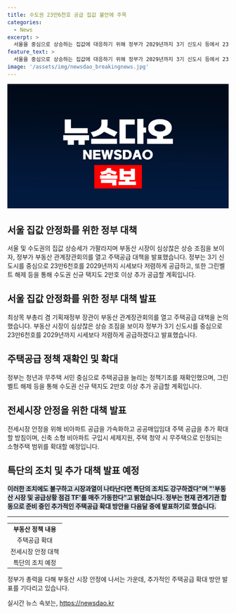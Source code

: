 ```yaml
---
title: 수도권 23만6천호 공급 집값 불안에 주목
categories:
  - News
excerpt: >
  서울을 중심으로 상승하는 집값에 대응하기 위해 정부가 2029년까지 3기 신도시 등에서 23만6천호의 주택을 시세보다 저렴하게 공급하는 대책을 세웠다. 이에 추가로 그린벨트 해제를 통해 수도권에 2만호 이상의 신규 택지도 공급할 예정이며, 전세시장 안정을 위해 비아파트 공급을 가속화하고 공공매입임대 주택 공급을 확대할 계획이다. 또한, 민간의 비아파트 공급을 유도하는 정책도 내놓을 것으로 보인다. 불구하고 시장과열이 지속된다면 특단의 조치도 강구할 예정이며, 추가적인 주택공급 확대 방안도 현재 준비 중이며 다음 달 중에 발표할 예정이다.
feature_text: >
  서울을 중심으로 상승하는 집값에 대응하기 위해 정부가 2029년까지 3기 신도시 등에서 23만6천호의 주택을 시세보다 저렴하게 공급하는 대책을 세웠다. 이에 추가로 그린벨트 해제를 통해 수도권에 2만호 이상의 신규 택지도 공급할 예정이며, 전세시장 안정을 위해 비아파트 공급을 가속화하고 공공매입임대 주택 공급을 확대할 계획이다. 또한, 민간의 비아파트 공급을 유도하는 정책도 내놓을 것으로 보인다. 불구하고 시장과열이 지속된다면 특단의 조치도 강구할 예정이며, 추가적인 주택공급 확대 방안도 현재 준비 중이며 다음 달 중에 발표할 예정이다.
image: '/assets/img/newsdao_breakingnews.jpg'
---
```


<p><img src="/assets/img/newsdao_breakingnews.jpg" alt="koreaapp 속보" /></p>

<h2>서울 집값 안정화를 위한 정부 대책</h2>

<p data-ke-size="size16">서울 및 수도권의 집값 상승세가 가팔라지며 부동산 시장이 심상찮은 상승 조짐을 보이자, 정부가 부동산 관계장관회의를 열고 주택공급 대책을 발표했습니다. 정부는 3기 신도시를 중심으로 23만6천호를 2029년까지 시세보다 저렴하게 공급하고, 또한 그린벨트 해제 등을 통해 수도권 신규 택지도 2만호 이상 추가 공급할 계획입니다.</p>

<h2>서울 집값 안정화를 위한 정부 대책 발표</h2>

<p data-ke-size="size16">최상목 부총리 겸 기획재정부 장관이 부동산 관계장관회의를 열고 주택공급 대책을 논의했습니다. 부동산 시장이 심상찮은 상승 조짐을 보이자 정부가 3기 신도시를 중심으로 23만6천호를 2029년까지 시세보다 저렴하게 공급하겠다고 발표했습니다.</p>

<h2>주택공급 정책 재확인 및 확대</h2>

<p data-ke-size="size16">정부는 청년과 무주택 서민 중심으로 주택공급을 늘리는 정책기조를 재확인했으며, 그린벨트 해제 등을 통해 수도권 신규 택지도 2만호 이상 추가 공급할 계획입니다.</p>

<h2>전세시장 안정을 위한 대책 발표</h2>

<p data-ke-size="size16">전세시장 안정을 위해 비아파트 공급을 가속화하고 공공매입임대 주택 공급을 추가 확대할 방침이며, 신축 소형 비아파트 구입시 세제지원, 주택 청약 시 무주택으로 인정되는 소형주택 범위를 확대할 예정입니다.</p>

<h2>특단의 조치 및 추가 대책 발표 예정</h2>

<p><b><span style="background-color: #21538527;">이러한 조치에도 불구하고 시장과열이 나타난다면 특단의 조치도 강구하겠다"며 "'부동산 시장 및 공급상황 점검 TF'를 매주 가동한다"고 밝혔습니다. 정부는 현재 관계기관 합동으로 준비 중인 추가적인 주택공급 확대 방안을 다음달 중에 발표하기로 했습니다.</span></b></p>

<hr>

<table>
  <tr>
    <td style="text-align: center; height: 17px;"><b>부동산 정책 내용</b></td>
  </tr>
  <tr>
    <td style="text-align: center; height: 17px;">주택공급 확대</td>
  </tr>
  <tr>
    <td style="text-align: center; height: 17px;">전세시장 안정 대책</td>
  </tr>
  <tr>
    <td style="text-align: center; height: 17px;">특단의 조치 예정</td>
  </tr>
</table>

<p data-ke-size="size16">정부가 총력을 다해 부동산 시장 안정에 나서는 가운데, 추가적인 주택공급 확대 방안 발표를 기다리고 있습니다.</p>
실시간 뉴스 속보는, <a href="https://newsdao.kr" rel="dofollow">https://newsdao.kr</a>


